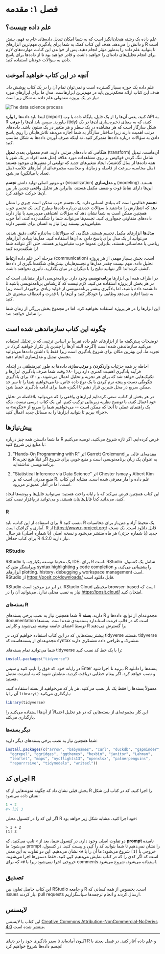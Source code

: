 # فصل ۱: مقدمه

## علم داده چیست؟

علم داده یک رشته هیجان‌انگیز است که به شما امکان تبدیل داده‌های خام به فهم، بینش و دانش را می‌دهد. هدف این کتاب کمک به شما برای یادگیری مهم‌ترین ابزارهای R است تا بتوانید علم داده را به‌طور مؤثر انجام دهید. پس از خواندن این کتاب، مهارت‌های لازم برای انجام تحلیل‌های داده‌ای را خواهید داشت و قادر خواهید بود تا از داده‌ها برای پاسخ دادن به سؤالات خودتان استفاده کنید.

## آنچه در این کتاب خواهید آموخت

علم داده یک حوزه بسیار گسترده است و نمی‌توان تمام آن را در یک کتاب پوشش داد. هدف این کتاب ارائه محکم‌ترین پایه در مهم‌ترین ابزارهاست. مدل ما برای ابزارهای مورد نیاز در یک پروژه معمولی علم داده به شکل زیر است:

![The data science process](images/data-science.png)

ابتدا باید داده‌ها را **وارد** (import) کنید، یعنی آن‌ها را از یک فایل، پایگاه داده یا وب API به R بیاورید. سپس باید آن‌ها را **مرتب** (tidy) کنید، که به معنای ذخیره‌سازی آن‌ها در یک شکل سازگار است که هر مشاهده در یک سطر و هر متغیر در یک ستون باشد. داده‌های مرتب اهمیت دارند زیرا ساختار سازگار به شما اجازه می‌دهد تلاش‌هایتان را روی پاسخ دادن به سؤالات درباره داده‌ها متمرکز کنید، نه اینکه صرف آوردن داده‌ها به شکل مناسب کنید.

هنگامی که داده‌های مرتبی دارید، قدم معمولی بعدی **تبدیل** (transform) آن‌هاست. تبدیل شامل تنگ کردن فوکوس بر روی مشاهدات مورد علاقه (مثل همه افراد در یک شهر یا همه داده‌ها از سال گذشته)، ایجاد متغیرهای جدید که توابعی از متغیرهای موجود هستند (مثل محاسبه سرعت از فاصله و زمان)، و محاسبه مجموعه‌ای از آمارهای خلاصه (مثل تعداد یا میانگین) می‌شود.

دو موتور اصلی تولید دانش **تجسم** (visualization) و **مدل‌سازی** (modeling) هستند. این‌ها دارای نقاط قوت و ضعف مکمل هستند، بنابراین هر تحلیل واقعی چندین بار بین آن‌ها حرکت خواهد کرد.

**تجسم** فعالیتی است که بنیادی انسانی دارد. یک تجسم خوب ممکن است چیزی را نشان دهد که انتظارش را نداشتید یا سؤالات جدیدی درباره داده‌ها مطرح کند. یک تجسم خوب همچنین ممکن است به شما نشان دهد که سؤالات اشتباهی می‌پرسید یا نیاز دارید داده‌های متفاوتی جمع‌آوری کنید. تجسم‌ها می‌توانند شما را شگفت‌زده کنند، اما خوب مقیاس‌پذیر نیستند زیرا نیاز به انسان برای تفسیر دارند.

**مدل‌ها** ابزارهای مکمل تجسم هستند. هنگامی که سؤالاتتان به‌اندازه کافی دقیق شدند، می‌توانید از یک مدل برای پاسخ دادن به آن‌ها استفاده کنید. مدل‌ها بنیادی ابزارهای ریاضی یا محاسباتی هستند، بنابراین عموماً خوب مقیاس‌پذیر هستند. حتی اگر نتوانند شما را شگفت‌زده کنند!

مرحله آخر علم داده **ارتباط** (communication) است، بخش بسیار مهمی از هر پروژه تحلیل داده. مهم نیست چقدر مدل‌ها و تجسم‌هایتان بینش‌های شگفت‌انگیزی از داده‌ها کشف کرده‌اند؛ اگر نتوانید نتایج را با دیگران در میان بگذارید، تأثیری نخواهند داشت.

در اطراف همه این ابزارها **برنامه‌نویسی** وجود دارد. برنامه‌نویسی ابزار متقابلی است که در هر بخش از پروژه استفاده می‌کنید. لازم نیست که کارشناس برنامه‌نویسی باشید تا دانشمند داده باشید، اما یادگیری بیشتر برنامه‌نویسی از فواید زیادی برخوردار است زیرا به شما اجازه می‌دهد وظایف را خودکار کنید و آن‌ها را با قدرت و انعطاف بیشتری حل کنید.

این ابزارها را در هر پروژه استفاده نخواهید کرد، اما در مجموع بخش بزرگی از زمان شما را شامل خواهند شد.

## چگونه این کتاب سازماندهی شده است

توضیحات پیش‌گفته ما از ابزارهای علم داده تقریباً بر اساس ترتیبی که در تحلیل استفاده می‌کنید سازماندهی شده است (اگرچه البته آن‌ها را چندین بار تکرار خواهید کرد). در تجربه ما، این بهترین مکان برای شروع یادگیری است زیرا فقط با داشتن داده‌ها می‌توانید تجسم، تبدیل و مدل‌سازی انجام دهید.

احاطه بر همه جزئیات **واردکردن** و **مرتب‌سازی** داده‌ها به طور غیرمنطقی در ابتدای فرآیند یادگیری اهمیت کمتری دارد زیرا ۸۰٪ وقت شما صرف یادگیری ابزارها و تکنیک‌هایی خواهد شد که برای هر تجزیه و تحلیل اعمال می‌شوند، و ۲۰٪ برای یادگیری چگونگی دست و پنجه نرم کردن با یک نوع داده خاص. ما می‌خواهیم شما را تا سر حد ممکن سریع در محل شیرین قرار دهیم تا انگیزه شما برای ادامه یادگیری حفظ شود.

در هر بخش از کتاب، سعی کرده‌ایم ابزارهای واقعی را که می‌توانید بلافاصله در تحلیل خود اعمال کنید، با توضیح نظریه زیربنایی ترکیب کنیم. این یک کتاب درسی نیست، بلکه یک راهنمای عملی تا آنجا که ممکن است -- می‌خواهیم شما را سریع از «چگونه» به «چرا» ببریم تا بتوانید ابزارها را به مسائل جدید اعمال کنید.

## پیش‌نیازها

ما شما دانستن همه چیز درباره R فرض کرده‌ایم. اگر تازه شروع می‌کنید، توصیه می‌کنیم با منابع زیر شروع کنید:

1. "Hands-On Programming with R" اثر Garrett Grolemund مقدمه‌ای عالی بر R به عنوان یک زبان برنامه‌نویسی است و منبع خوبی برای شروع اگر قبلاً هیچ تجربه برنامه‌نویسی نداشته‌اید.

2. "Statistical Inference via Data Science" اثر Chester Ismay و Albert Kim منبع مدرنی است که بر R، علم داده و آمار معرفی شده است. مشابه این کتاب است، اما در آمار عمیق‌تر می‌رود.

این کتاب همچنین فرض می‌کند که با رایانه راحت هستید: می‌توانید فایل‌ها و پوشه‌ها ایجاد کنید، می‌دانید کجا فایل‌هایتان هستند، و می‌توانید نرم‌افزار نصب کنید.

### R

برای استفاده از این کتاب، باید R نصب کنید. R یک محیط آزاد و متن‌باز برای محاسبات آماری و گرافیک است. R از <https://www.r-project.org/> قابل دانلود است. یک نسخه جدید (با شماره جزئی) هر ماه منتشر می‌شود و نسخه اصلی (با شماره اصلی) هر سال. برای کتاب حداقل R 4.2.0 نیاز دارید.

### RStudio

RStudio یک محیط توسعه یکپارچه، یا IDE، برای R است. RStudio شامل یک کنسول، ویرایشگر متن که syntax highlighting و code completion را پشتیبانی می‌کند، و ابزارهای plotting، history، debugging و workspace management است. RStudio از <https://posit.co/downloads/> قابل دانلود است.

RStudio در ابر نیز موجود است. RStudio Cloud محیطی browser-based است که نیاز به نصب محلی ندارد. می‌توانید آن را در <https://posit.cloud/> امتحان کنید.

### بسته‌های R

شما همچنین نیاز به نصب برخی بسته‌های R دارید. **بسته** R مجموعه‌ای از توابع، داده‌ها و documentation است که در قالب فرمت استاندارد بسته‌بندی شده است. بسته‌ها توسط اعضای جامعه نوشته می‌شوند و کارایی R را گسترش می‌دهند.

بیشتر بسته‌هایی که در این کتاب استفاده خواهیم کرد، در tidyverse هستند. tidyverse مجموعه‌ای از بسته‌هاست که syntax مشترک و طراحی داده مشتکری دارند.

شما می‌توانید تمام بسته‌های tidyverse را با یک خط کد نصب کنید:

```r
install.packages("tidyverse")
```

در رایانه خود، کد فوق را تایپ کنید و سپس Enter بزنید تا اجرا شود. R بسته‌ها را دانلود و نصب خواهد کرد. اگر پیغام خطایی دریافت کردید، مطمئن شوید که به اینترنت متصل هستید.

معمولاً بسته‌ها را فقط یک بار نصب می‌کنید. هر بار که می‌خواهید از بسته استفاده کنید، آن را با `library()` بارگذاری می‌کنید:

```r
library(tidyverse)
```

این کار مجموعه‌ای از بسته‌هایی که در هر تحلیل احتمالاً از آن‌ها استفاده می‌کنید را بارگذاری می‌کند.

### دیگر بسته‌ها

شما همچنین نیاز به نصب برخی بسته‌های دیگر دارید:

```r
install.packages(c("arrow", "babynames", "curl", "duckdb", "gapminder", 
  "ggrepel", "ggridges", "ggthemes", "hexbin", "janitor", "Lahman",
  "leaflet", "maps", "nycflights13", "openxlsx", "palmerpenguins", 
  "repurrrsive", "tidymodels", "writexl"))
```

## اجرای کد R

بخش قبلی نشان داد که چگونه نمونه‌هایی از کد R را اجرا کنید. کد در کتاب این شکل نشان داده می‌شود:

```r
1 + 2
#> [3] 3
```

اگر این کد را در کنسول محلی R خود اجرا کنید، مشابه شکل زیر خواهد بود:

```
> 1 + 2
[1] 3
```

دو تفاوت اصلی وجود دارد. در کنسول شما، بعد از `>` تایپ می‌کنید، که **prompt** نامیده می‌شود؛ ما prompt را نشان نمی‌دهیم تا شما بتوانید کد را کپی و پیست کنید. در کنسول، خروجی با `[1]` شروع می‌شود؛ ما آن را با `#>` نشان می‌دهیم. این دو تفاوت به این معنی است که اگر کدی را که در کتاب نمایش می‌دهیم کپی کنید، فقط دستورها اجرا می‌شوند. خروجی اجرا نمی‌شود زیرا با `#>` که برای comments استفاده می‌شود، شروع می‌شود.

## تصدیق

این کتاب حاصل تعاون بین RStudio و جامعه R است. بخصوص از همه کسانی که issues باز کردند، pull requests ارسال کردند و انجام ترجمه‌ها سپاسگزاریم.

## لایسنس

این کتاب با لایسنس [Creative Commons Attribution-NonCommercial-NoDerivs 4.0](https://creativecommons.org/licenses/by-nc-nd/4.0/) منتشر شده است.

---

اکنون آماده‌اید تا سفر یادگیری خود را در دنیای R و علم داده آغاز کنید. در فصل بعدی با تجسم داده‌ها شروع خواهیم کرد!
